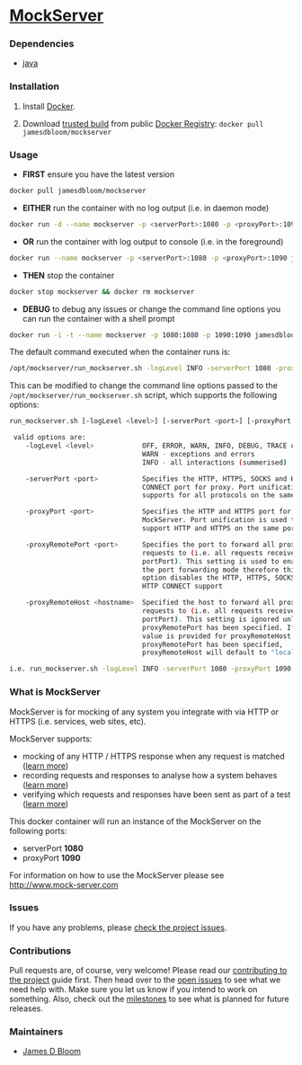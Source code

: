 [MockServer](http://www.mock-server.com)
==========

### Dependencies

* [java](https://registry.hub.docker.com/u/library/java/)

### Installation

1. Install [Docker](https://www.docker.io/).

2. Download [trusted build](https://index.docker.io/u/jamesdbloom/mockserver/) from public [Docker Registry](https://index.docker.io/): `docker pull jamesdbloom/mockserver`

### Usage

* **FIRST** ensure you have the latest version

```bash
docker pull jamesdbloom/mockserver
```
    
* **EITHER** run the container with no log output (i.e. in daemon mode)
 
```bash
docker run -d --name mockserver -p <serverPort>:1080 -p <proxyPort>:1090 jamesdbloom/mockserver
```

* **OR** run the container with log output to console (i.e. in the foreground)
 
```bash
docker run --name mockserver -p <serverPort>:1080 -p <proxyPort>:1090 jamesdbloom/mockserver
```

* **THEN** stop the container

```bash
docker stop mockserver && docker rm mockserver
```

* **DEBUG** to debug any issues or change the command line options you can run the container with a shell prompt

```bash
docker run -i -t --name mockserver -p 1080:1080 -p 1090:1090 jamesdbloom/mockserver /bin/bash
```

The default command executed when the container runs is:
 
```bash
/opt/mockserver/run_mockserver.sh -logLevel INFO -serverPort 1080 -proxyPort 1090
```

This can be modified to change the command line options passed to the `/opt/mockserver/run_mockserver.sh` script, which supports the following options:

```bash
run_mockserver.sh [-logLevel <level>] [-serverPort <port>] [-proxyPort <port>] [-proxyRemotePort <port>] [-proxyRemoteHost <hostname>]

 valid options are:
    -logLevel <level>            OFF, ERROR, WARN, INFO, DEBUG, TRACE or ALL, as follows:
                                 WARN - exceptions and errors
                                 INFO - all interactions (summerised)

    -serverPort <port>           Specifies the HTTP, HTTPS, SOCKS and HTTP
                                 CONNECT port for proxy. Port unification
                                 supports for all protocols on the same port

    -proxyPort <port>            Specifies the HTTP and HTTPS port for the
                                 MockServer. Port unification is used to
                                 support HTTP and HTTPS on the same port

    -proxyRemotePort <port>      Specifies the port to forward all proxy
                                 requests to (i.e. all requests received on
                                 portPort). This setting is used to enable
                                 the port forwarding mode therefore this
                                 option disables the HTTP, HTTPS, SOCKS and
                                 HTTP CONNECT support

    -proxyRemoteHost <hostname>  Specified the host to forward all proxy
                                 requests to (i.e. all requests received on
                                 portPort). This setting is ignored unless
                                 proxyRemotePort has been specified. If no
                                 value is provided for proxyRemoteHost when
                                 proxyRemotePort has been specified,
                                 proxyRemoteHost will default to "localhost".

i.e. run_mockserver.sh -logLevel INFO -serverPort 1080 -proxyPort 1090 -proxyRemotePort 80 -proxyRemoteHost www.mock-server.com
```

### What is MockServer

MockServer is for mocking of any system you integrate with via HTTP or HTTPS (i.e. services, web sites, etc).

MockServer supports:

* mocking of any HTTP / HTTPS response when any request is matched ([learn more](http://www.mock-server.com/#what-is-mockserver))
* recording requests and responses to analyse how a system behaves ([learn more](http://www.mock-server.com/#what-is-mockserver))
* verifying which requests and responses have been sent as part of a test ([learn more](http://www.mock-server.com/#what-is-mockserver))

This docker container will run an instance of the MockServer on the following ports:

* serverPort **1080**
* proxyPort **1090**

For information on how to use the MockServer please see http://www.mock-server.com

### Issues

If you have any problems, please [check the project issues](https://github.com/jamesdbloom/mockserver/issues?state=open).

### Contributions

Pull requests are, of course, very welcome! Please read our [contributing to the project](https://github.com/jamesdbloom/mockserver/wiki/Contributing-to-the-project) guide first. Then head over to the [open issues](https://github.com/jamesdbloom/mockserver/issues?state=open) to see what we need help with. Make sure you let us know if you intend to work on something. Also, check out the [milestones](https://github.com/jamesdbloom/mockserver/issues/milestones) to see what is planned for future releases.

### Maintainers
* [James D Bloom](http://blog.jamesdbloom.com)
